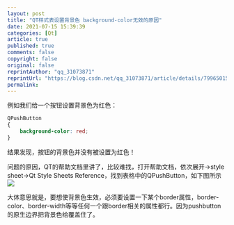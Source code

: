 ```yaml
---
layout: post
title: "QT样式表设置背景色 background-color无效的原因"
date: 2021-07-15 15:39:39
categories: [Qt]
article: true
published: true
comments: false
copyright: false
original: false
reprintAuthor: "qq_31073871"
reprintUrl: "https://blog.csdn.net/qq_31073871/article/details/79965015"
permalink: 
---
```


例如我们给一个按钮设置背景色为红色：
```css
QPushButton
{ 
    background-color: red; 
}
```

结果发现，按钮的背景色并没有被设置为红色！

问题的原因，QT的帮助文档里讲了，比较难找，打开帮助文档，依次展开->style sheet->Qt Style Sheets Reference，找到表格中的QPushButton，如下图所示
![](https://abaoa.cn//assets/post/2021-07-15-15-39-39/1.png)

大体意思就是，要想使背景色生效，必须要设置一下某个border属性，border-color、border-width等等任何一个跟border相关的属性都行。因为pushbutton的原生边界把背景色给覆盖住了。